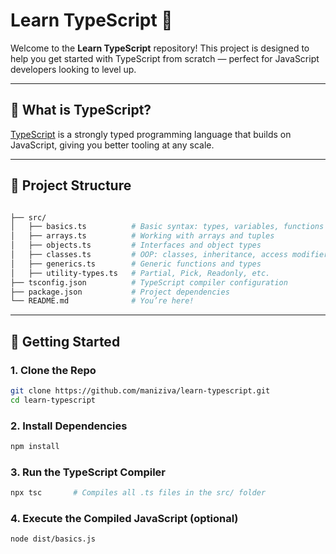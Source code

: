 # Learn TypeScript 🚀

Welcome to the **Learn TypeScript** repository!   This project is designed to help you get started with TypeScript from scratch — perfect for JavaScript developers looking to level up.

---

## 📘 What is TypeScript?

[TypeScript](https://www.typescriptlang.org/) is a strongly typed programming language that builds on JavaScript, giving you better tooling at any scale.

---

## 📂 Project Structure
```bash

├── src/
│   ├── basics.ts          # Basic syntax: types, variables, functions
│   ├── arrays.ts          # Working with arrays and tuples
│   ├── objects.ts         # Interfaces and object types
│   ├── classes.ts         # OOP: classes, inheritance, access modifiers
│   ├── generics.ts        # Generic functions and types
│   ├── utility-types.ts   # Partial, Pick, Readonly, etc.
├── tsconfig.json          # TypeScript compiler configuration
├── package.json           # Project dependencies
└── README.md              # You’re here!
```
---

## 🚀 Getting Started

### 1. Clone the Repo

```bash
git clone https://github.com/maniziva/learn-typescript.git
cd learn-typescript
````

### 2. Install Dependencies
```bash
npm install
```

### 3. Run the TypeScript Compiler
```bash
npx tsc       # Compiles all .ts files in the src/ folder
```

### 4. Execute the Compiled JavaScript (optional)
```bash
node dist/basics.js
```
